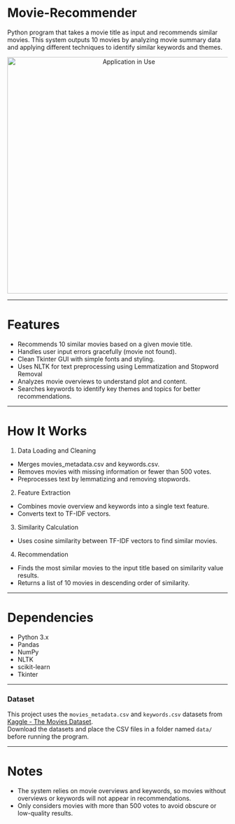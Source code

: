 # Movie-Recommender
Python program that takes a movie title as input and recommends similar movies.
This system outputs 10 movies by analyzing movie summary data and applying different techniques to identify similar keywords and themes.

<p align="center">
  <a href="https://github.com/user-attachments/assets/32d7204c-767c-4dc5-aef0-c8c03be0391b">
    <img src="https://github.com/user-attachments/assets/32d7204c-767c-4dc5-aef0-c8c03be0391b" alt="Application in Use" width="540">
  </a>
</p>

---

# Features

- Recommends 10 similar movies based on a given movie title.
- Handles user input errors gracefully (movie not found).
- Clean Tkinter GUI with simple fonts and styling.
- Uses NLTK for text preprocessing using Lemmatization and Stopword Removal
- Analyzes movie overviews to understand plot and content.
- Searches keywords to identify key themes and topics for better recommendations.

---

# How It Works

1. Data Loading and Cleaning
- Merges movies_metadata.csv and keywords.csv.
- Removes movies with missing information or fewer than 500 votes.
- Preprocesses text by lemmatizing and removing stopwords.
2. Feature Extraction
- Combines movie overview and keywords into a single text feature.
- Converts text to TF-IDF vectors.
3. Similarity Calculation
- Uses cosine similarity between TF-IDF vectors to find similar movies.
4. Recommendation
- Finds the most similar movies to the input title based on similarity value results.
- Returns a list of 10 movies in descending order of similarity.

---

# Dependencies

- Python 3.x
- Pandas
- NumPy
- NLTK
- scikit-learn
- Tkinter

---

### Dataset

This project uses the `movies_metadata.csv` and `keywords.csv` datasets from [Kaggle - The Movies Dataset](https://www.kaggle.com/datasets/rounakbanik/the-movies-dataset).  
Download the datasets and place the CSV files in a folder named `data/` before running the program.

---

# Notes

- The system relies on movie overviews and keywords, so movies without overviews or keywords will not appear in recommendations.
- Only considers movies with more than 500 votes to avoid obscure or low-quality results.
